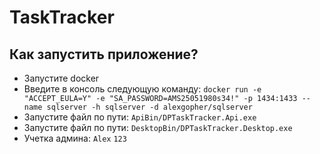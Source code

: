 # TaskTracker

## Как запустить приложение?

* Запустите docker
* Введите в консоль следующую команду: `docker run -e "ACCEPT_EULA=Y" -e "SA_PASSWORD=AMS25051980s34!" -p 1434:1433 --name sqlserver -h sqlserver -d alexgopher/sqlserver`
* Запустите файл по пути: `ApiBin/DPTaskTracker.Api.exe`
* Запустите файл по пути: `DesktopBin/DPTaskTracker.Desktop.exe`
* Учетка админа: `Alex` `123`